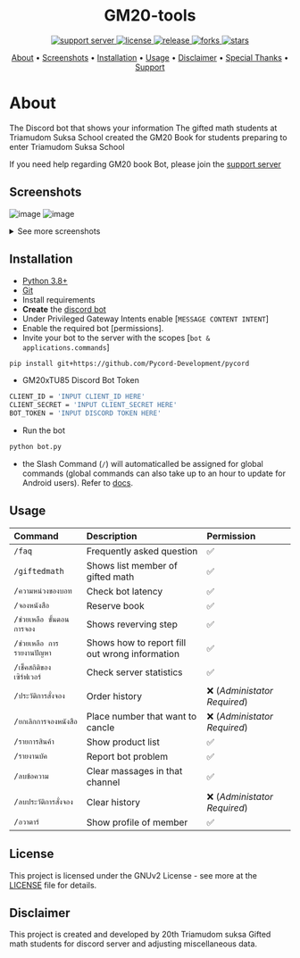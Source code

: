 <h1 align = "center">GM20-tools</h1>
<p align = "center">
  <a href = "https://cdn.discordapp.com/attachments/975979987142320171/996020871003123823/E0687751-6DE0-4D28-80AB-A982EE4A4ED2.jpg">
    <img src = "https://discord.com/api/guilds/982294501295001672/widget.png" alt = "support server">
  </a>
  <a href = "https://github.com/Sodynoizz/GM20-tools">
    <img src = "https://img.shields.io/github/license/Sodynoizz/GM20-tools" alt = "license">
  </a>
  <a href = "https://github.com/Sodynoizz/GM20-tools">
    <img src = "https://img.shields.io/github/v/release/Sodynoizz/GM20-tools" alt = "release">
  </a>
  <a href = "https://github.com/Sodynoizz/GM20-tools/fork">
    <img src = "https://img.shields.io/github/forks/Sodynoizz/GM20-tools" alt = "forks">
  </a>
  <a href = "https://github.com/Sodynoizz/GM20-tools">
    <img src = "https://img.shields.io/github/stars/Sodynoizz/GM20-tools" alt = "stars">
  </a>

</p>

<p align = "center">
  <a href = "#about">About</a> •
  <a href = "#screenshots">Screenshots</a> •
  <a href = "#installation">Installation</a> •
  <a href = "#usage">Usage</a> •
  <a href = "#disclaimer">Disclaimer</a> •
  <a href = "#special-thanks">Special Thanks</a> •
  <a href = "#support-me">Support</a>
</p>

<!-- Inspired by Red Discord Bot -->
<!-- https://github.com/Cog-Creators/Red-DiscordBot -->

# About

The Discord bot that shows your information The gifted math students at Triamudom Suksa School created the GM20 Book for students preparing to enter Triamudom Suksa School

If you need help regarding GM20 book Bot, please join the [support server]

## Screenshots

![image](https://cdn.discordapp.com/attachments/982294502234542143/999948330622779482/unknown.png)
![image](https://cdn.discordapp.com/attachments/982294502234542143/999948629928316958/unknown.png)
<details>
<summary>See more screenshots</summary>
<img src = "https://cdn.discordapp.com/attachments/982294502234542143/999948760488620042/unknown.png">
<img src = "https://cdn.discordapp.com/attachments/982294502234542143/999948866034094080/unknown.png">
<img src = "https://cdn.discordapp.com/attachments/982294502234542143/999948970786828338/unknown.png">
</details>

## Installation

* [Python 3.8+](https://www.python.org/downloads)
* [Git](https://git-scm.com/downloads)
* Install requirements
* **Create** the [discord bot](https://discord.com/developers/applications)
* Under Privileged Gateway Intents enable [`MESSAGE CONTENT INTENT`]
* Enable the required bot [permissions].
* Invite your bot to the server with the scopes [`bot & applications.commands`]

```bash
pip install git+https://github.com/Pycord-Development/pycord
```

* GM20xTU85 Discord Bot Token

```bash
CLIENT_ID = 'INPUT CLIENT_ID HERE'
CLIENT_SECRET = 'INPUT CLIENT_SECRET HERE'
BOT_TOKEN = 'INPUT DISCORD TOKEN HERE'
```

* Run the bot
```bash
python bot.py 
```

* the Slash Command (`/`) will automaticalled be assigned for global commands (global commands can also take up to an hour to update for Android users). Refer to [docs](https://discord.com/developers/docs/interactions/application-commands).

## Usage

| Command                       | Description                   | Permission                    |
| :---------------------------- | :---------------------------- | :---------------------------- |
| `/faq` | Frequently asked question | ✅ |
| `/giftedmath` | Shows list member of gifted math | ✅ |
| `/ความหน่วงของบอท` | Check bot latency | ✅ |
| `/จองหนังสือ`  | Reserve book | ✅ |
| `/ช่วยเหลือ ขั้นตอนการจอง` | Shows reverving step | ✅ |
| `/ช่วยเหลือ การรายงานปัญหา` | Shows how to report fill out wrong information | ✅ |
| `/เช็คสถิติของเซิร์ฟเวอร์` | Check server statistics | ✅ |
| `/ประวัติการสั่งจอง` | Order history | ❌ (_Administator Required_) |
| `/ยกเลิกการจองหนังสือ` | Place number that want to cancle | ❌ (_Administator Required_) |
| `/รายการสินค้า` | Show product list | ✅ |
| `/รายงานบัค` | Report bot problem | ✅ |
| `/ลบข้อความ` | Clear massages in that channel | ✅ |
| `/ลบประวัติการสั่งจอง` | Clear history | ❌ (_Administator Required_) |
| `/อวาตาร์` | Show profile of member | ✅ |

## License

This project is licensed under the GNUv2 License - see more at the [LICENSE](https://github.com/Sodynoizz/GM20-tools/blob/add-license-1/LICENSE) file for details.

## Disclaimer

This project is created and developed by 20th Triamudom suksa Gifted math students for discord server and adjusting miscellaneous data.


  [support server]: <https://cdn.discordapp.com/attachments/975979987142320171/996020871003123823/E0687751-6DE0-4D28-80AB-A982EE4A4ED2.jpg>
